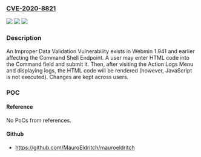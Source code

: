 ### [CVE-2020-8821](https://cve.mitre.org/cgi-bin/cvename.cgi?name=CVE-2020-8821)
![](https://img.shields.io/static/v1?label=Product&message=n%2Fa&color=blue)
![](https://img.shields.io/static/v1?label=Version&message=n%2Fa&color=blue)
![](https://img.shields.io/static/v1?label=Vulnerability&message=n%2Fa&color=brighgreen)

### Description

An Improper Data Validation Vulnerability exists in Webmin 1.941 and earlier affecting the Command Shell Endpoint. A user may enter HTML code into the Command field and submit it. Then, after visiting the Action Logs Menu and displaying logs, the HTML code will be rendered (however, JavaScript is not executed). Changes are kept across users.

### POC

#### Reference
No PoCs from references.

#### Github
- https://github.com/MauroEldritch/mauroeldritch

